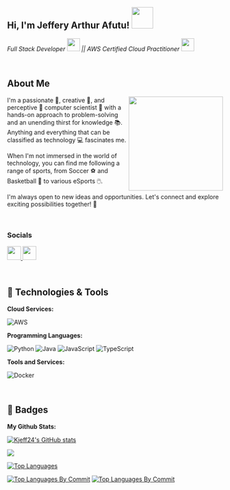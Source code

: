 <h2> Hi, I'm Jeffery Arthur Afutu! <img src="https://media.giphy.com/media/mGcNjsfWAjY5AEZNw6/giphy.gif" width="50"></h2>
<p><em>Full Stack Developer <img src="https://media.giphy.com/media/WUlplcMpOCEmTGBtBW/giphy.gif" width="30"> || AWS Certified Cloud Practitioner <img src="https://media.giphy.com/media/fYSnHlufseco8Fh93Z/giphy.gif" width="30">
</em></p>

<br/>

## About Me
<img align='right' src="https://media.giphy.com/media/wwg1suUiTbCY8H8vIA/giphy.gif?cid=790b7611hvd9ylvr3et8ito95g4cekqqn23xqzd3h6d5asq3&ep=v1_gifs_search&rid=giphy.gif&ct=g" width="220">
<p>I'm a passionate 🥇, creative 🎨, and perceptive 🔭 computer scientist 🔧 with a hands-on approach to problem-solving and an unending thirst for knowledge 📚. Anything and everything that can be classified as technology 💻 fascinates me.

When I'm not immersed in the world of technology, you can find me following a range of sports, from Soccer ⚽ and Basketball 🏀 to various eSports 🖱️.

I'm always open to new ideas and opportunities. Let's connect and explore exciting possibilities together! 🚀</p>

<br/>

### Socials

<p align="left"> <a href="https://github.com/Kjeff24" target="_blank" rel="noreferrer"> <picture> <source media="(prefers-color-scheme: dark)" srcset="https://raw.githubusercontent.com/danielcranney/readme-generator/main/public/icons/socials/github-dark.svg" /> <source media="(prefers-color-scheme: light)" srcset="https://raw.githubusercontent.com/danielcranney/readme-generator/main/public/icons/socials/github.svg" /> <img src="https://raw.githubusercontent.com/danielcranney/readme-generator/main/public/icons/socials/github.svg" width="32" height="32" /> </picture> </a> <a href="https://www.linkedin.com/in/jeffery-afutu" target="_blank" rel="noreferrer"> <picture> <source media="(prefers-color-scheme: dark)" srcset="https://raw.githubusercontent.com/danielcranney/readme-generator/main/public/icons/socials/linkedin-dark.svg" /> <source media="(prefers-color-scheme: light)" srcset="https://raw.githubusercontent.com/danielcranney/readme-generator/main/public/icons/socials/linkedin.svg" /> <img src="https://raw.githubusercontent.com/danielcranney/readme-generator/main/public/icons/socials/linkedin.svg" width="32" height="32" /> </picture> </a></p>

<br/>

## 🔧 Technologies & Tools

**Cloud Services:**

![AWS](https://img.shields.io/badge/Cloud-AWS-informational?style=flat&logo=amazon-aws&logoColor=white&color=6aa6f8)

**Programming Languages:**

![Python](https://img.shields.io/badge/Code-Python-informational?style=flat&logo=python&logoColor=white&color=6aa6f8)
![Java](https://img.shields.io/badge/Code-Java-informational?style=flat&logo=java&logoColor=white&color=6aa6f8)
![JavaScript](https://img.shields.io/badge/Code-JavaScript-informational?style=flat&logo=javascript&logoColor=white&color=6aa6f8)
![TypeScript](https://img.shields.io/badge/Code-TypeScript-informational?style=flat&logo=typescript&logoColor=white&color=6aa6f8)

**Tools and Services:**

![Docker](https://img.shields.io/badge/Tools-Docker-informational?style=flat&logo=docker&logoColor=white&color=6aa6f8)

<br/>

## 🥇 Badges

**My Github Stats:**

<a href="http://www.github.com/Kjeff24"><img src="https://github-readme-stats.vercel.app/api?username=Kjeff24&show_icons=true&hide=&count_private=true&title_color=0891b2&text_color=ffffff&icon_color=0891b2&bg_color=1c1917&hide_border=true&show_icons=true" alt="Kjeff24's GitHub stats" /></a>

<a href="http://www.github.com/Kjeff24"><img src="https://github-readme-streak-stats.herokuapp.com/?user=Kjeff24&stroke=ffffff&background=1c1917&ring=0891b2&fire=0891b2&currStreakNum=ffffff&currStreakLabel=0891b2&sideNums=ffffff&sideLabels=ffffff&dates=ffffff&hide_border=true" /></a>

<a href="https://github.com/Kjeff24" align="left"><img src="https://github-readme-stats.vercel.app/api/top-langs/?username=Kjeff24&langs_count=10&title_color=0891b2&text_color=ffffff&icon_color=0891b2&bg_color=1c1917&hide_border=true&locale=en&custom_title=Top%20%Languages" alt="Top Languages" /></a>

<a href="https://github.com/Kjeff24" align="left"><img src="http://github-profile-summary-cards.vercel.app/api/cards/most-commit-language?username=kjeff24&theme=transparent" alt="Top Languages By Commit" /></a>
<a href="https://github.com/Kjeff24" align="left" ><img src="http://github-profile-summary-cards.vercel.app/api/cards/repos-per-language?username=kjeff24&theme=transparent" alt="Top Languages By Commit" /></a>
